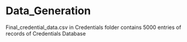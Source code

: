 # Data_Generation
Final_credential_data.csv  in Credentials folder contains 5000 entries of records of Credentials Database
